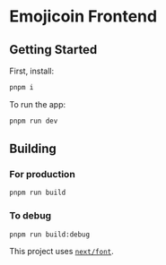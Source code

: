 # Emojicoin Frontend

## Getting Started

First, install:

```bash
pnpm i
```

To run the app:

```bash
pnpm run dev
```

## Building

### For production

```bash
pnpm run build
```

### To debug

```bash
pnpm run build:debug
```

This project uses [`next/font`].

[`next/font`]: (https://nextjs.org/docs/basic-features/font-optimization)
